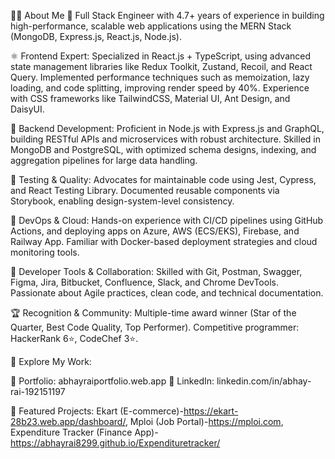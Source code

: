 👨‍💻 About Me
🔧 Full Stack Engineer with 4.7+ years of experience in building high-performance, scalable web applications using the MERN Stack (MongoDB, Express.js, React.js, Node.js).

⚛️ Frontend Expert:
Specialized in React.js + TypeScript, using advanced state management libraries like Redux Toolkit, Zustand, Recoil, and React Query.
Implemented performance techniques such as memoization, lazy loading, and code splitting, improving render speed by 40%.
Experience with CSS frameworks like TailwindCSS, Material UI, Ant Design, and DaisyUI.

🧠 Backend Development:
Proficient in Node.js with Express.js and GraphQL, building RESTful APIs and microservices with robust architecture.
Skilled in MongoDB and PostgreSQL, with optimized schema designs, indexing, and aggregation pipelines for large data handling.

🧪 Testing & Quality:
Advocates for maintainable code using Jest, Cypress, and React Testing Library.
Documented reusable components via Storybook, enabling design-system-level consistency.

🚀 DevOps & Cloud:
Hands-on experience with CI/CD pipelines using GitHub Actions, and deploying apps on Azure, AWS (ECS/EKS), Firebase, and Railway App.
Familiar with Docker-based deployment strategies and cloud monitoring tools.

🧰 Developer Tools & Collaboration:
Skilled with Git, Postman, Swagger, Figma, Jira, Bitbucket, Confluence, Slack, and Chrome DevTools.
Passionate about Agile practices, clean code, and technical documentation.

🏆 Recognition & Community:
Multiple-time award winner (Star of the Quarter, Best Code Quality, Top Performer).
Competitive programmer: HackerRank 6⭐, CodeChef 3⭐.

📂 Explore My Work:

🔗 Portfolio: abhayraiportfolio.web.app
🔗 LinkedIn: linkedin.com/in/abhay-rai-192151197

🔗 Featured Projects: Ekart (E-commerce)-https://ekart-28b23.web.app/dashboard/, Mploi (Job Portal)-https://mploi.com, Expenditure Tracker (Finance App)- https://abhayrai8299.github.io/Expendituretracker/
